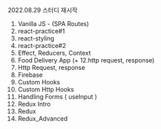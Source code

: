 2022.08.29
스터디 재시작

1. Vanilla JS - (SPA Routes)
2. react-practice#1
3. react-styling
4. react-practice#2
5. Effect, Reducers, Context
6. Food Delivery App (+ 12.http request, response)
7. Http Request, response
8. Firebase
9. Custom Hooks
10. Custom Http Hooks
11. Handling Forms ( useInput )
12. Redux Intro
13. Redux
14. Redux_Advanced